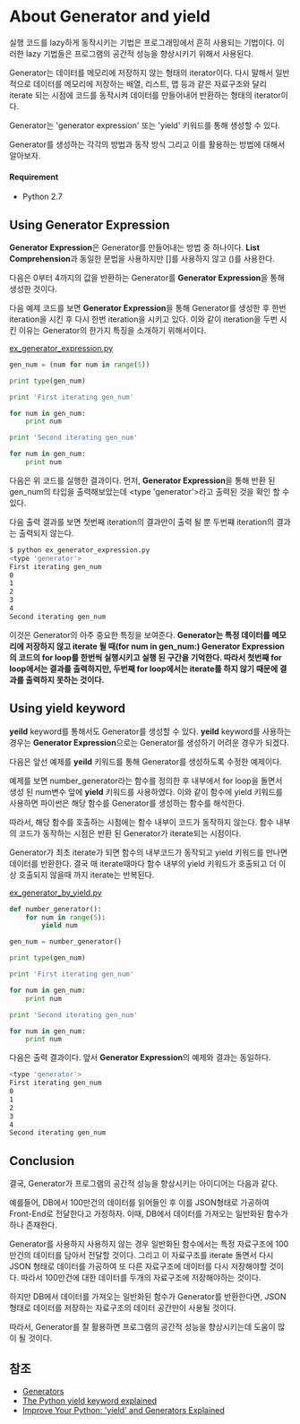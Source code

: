 # About Generator and yield

실행 코드를 lazy하게 동작시키는 기법은 프로그래밍에서 흔히 사용되는 기법이다. 이러한 lazy 기법들은 프로그램의 공간적 성능을 향상시키기 위해서 사용된다. 

Generator는 데이터를 메모리에 저장하지 않는 형태의 iterator이다. 다시 말해서 일반적으로 데이터를 메모리에 저장하는 배열, 리스트, 맵 등과 같은 자료구조와 달리 iterate 되는 시점에 코드를 동작시켜 데이터를 만들어내어 반환하는 형태의 iterator이다. 

Generator는 'generator expression' 또는 'yield' 키워드를 통해 생성할 수 있다. 

Generator를 생성하는 각각의 방법과 동작 방식 그리고 이를 활용하는 방법에 대해서 알아보자.

#### Requirement

* Python 2.7

## Using Generator Expression

**Generator Expression**은 Generator를 만들어내는 방법 중 하나이다. **List Comprehension**과 동일한 문법을 사용하지만 []를 사용하지 않고 ()를 사용한다. 

다음은 0부터 4까지의 값을 반환하는 Generator를 **Generator Expression**을 통해 생성한 것이다. 

다음 예제 코드를 보면 **Generator Expression**을 통해 Generator를 생성한 후 한번 iteration을 시킨 후 다시 한번 iteration을 시키고 있다. 이와 같이 iteration을 두번 시킨 이유는 Generator의 한가지 특징을 소개하기 위해서이다. 

[ex_generator_expression.py](./ex_generator_expression.py)

```python
gen_num = (num for num in range(5))

print type(gen_num)

print 'First iterating gen_num'

for num in gen_num:
    print num 

print 'Second iterating gen_num'

for num in gen_num:
    print num 
```

다음은 위 코드를 실행한 결과이다. 
먼저, **Generator Expression**을 통해 반환 된 gen_num의 타입을 출력해보았는데 <type 'generator'>라고 출력된 것을 확인 할 수 있다. 

다음 출력 결과를 보면 첫번째 iteration의 결과만이 출력 될 뿐 두번쨰 iteration의 결과는 출력되지 않는다.

```sh
$ python ex_generator_expression.py
<type 'generator'>
First iterating gen_num
0
1
2
3
4
Second iterating gen_num
```

이것은 Generator의 아주 중요한 특징을 보여준다.
**Generator는 특정 데이터를 메모리에 저장하지 않고 iterate 될 때(for num in gen_num:) Generator Expression의 코드의 for loop를 한번씩 실행시키고 실행 된 구간을 기억한다. 따라서 첫번째 for loop에서는 결과를 출력하지만, 두번째 for loop에서는 iterate를 하지 않기 때문에 결과를 출력하지 못하는 것이다.**

## Using yield keyword

**yeild** keyword를 통해서도 Generator를 생성할 수 있다. **yeild** keyword를 사용하는 경우는 **Generator Expression**으로는 Generator를 생성하기 어려운 경우가 되겠다. 

다음은 앞선 예제를 **yeild** 키워드를 통해 Generator를 생성하도록 수정한 예제이다. 

예제를 보면 number_generator라는 함수를 정의한 후 내부에서 for loop을 돌면서 생성 된 num변수 앞에 **yield** 키워드를 사용하였다. 
이와 같이 함수에 yield 키워드를 사용하면 파이썬은 해당 함수를 Generator를 생성하는 함수를 해석한다.

따라서, 해당 함수를 호출하는 시점에는 함수 내부이 코드가 동작하지 않는다. 함수 내부의 코드가 동작하는 시점은 반환 된 Generator가 iterate되는 시점이다. 

Generator가 최초 iterate가 되면 함수의 내부코드가 동작되고 yield 키워드를 만나면 데이터를 반환한다. 결국 매 iterate때마다 함수 내부의 yield 키워드가 호출되고 더 이상 호출되지 않을때 까지 iterate는 반복된다.

[ex_generator_by_yield.py](./ex_generator_by_yield.py)

```python 
def number_generator():
    for num in range(5):
        yield num

gen_num = number_generator()

print type(gen_num)

print 'First iterating gen_num'

for num in gen_num:
    print num

print 'Second iterating gen_num'

for num in gen_num:
    print num
```

다음은 출력 결과이다. 앞서 **Generator Expression**의 예제와 결과는 동일하다. 

```sh
<type 'generator'>
First iterating gen_num
0
1
2
3
4
Second iterating gen_num
```

## Conclusion

결국, Generator가 프로그램의 공간적 성능을 향상시키는 아이디어는 다음과 같다. 

예를들어, DB에서 100만건의 데이터를 읽어들인 후 이를 JSON형태로 가공하여 Front-End로 전달한다고 가정하자. 이때, DB에서 데이터를 가져오는 일반화된 함수가 하나 존재한다. 

Generator를 사용하지 사용하지 않는 경우 일반화된 함수에서는 특정 자료구조에 100만건의 데이터를 담아서 전달할 것이다. 그리고 이 자료구조를 iterate 돌면서 다시 JSON 형태로 데이터를 가공하여 또 다른 자료구조에 데이터를 다시 저장해야할 것이다. 따라서 100만건에 대한 데이터를 두개의 자료구조에 저장해야하는 것이다. 

하지만 DB에서 데이터를 가져오는 일반화된 함수가 Generator를 반환한다면, JSON 형태로 데이터를 저장하는 자료구조의 데이터 공간만이 사용될 것이다. 

따라서, Generator를 잘 활용하면 프로그램의 공간적 성능을 향상시키는데 도움이 많이 될 것이다. 


## 참조

* [Generators](https://www.learnpython.org/en/Generators)
* [The Python yield keyword explained](https://pythontips.com/2013/09/29/the-python-yield-keyword-explained/)
* [Improve Your Python: 'yield' and Generators Explained](https://jeffknupp.com/blog/2013/04/07/improve-your-python-yield-and-generators-explained/)